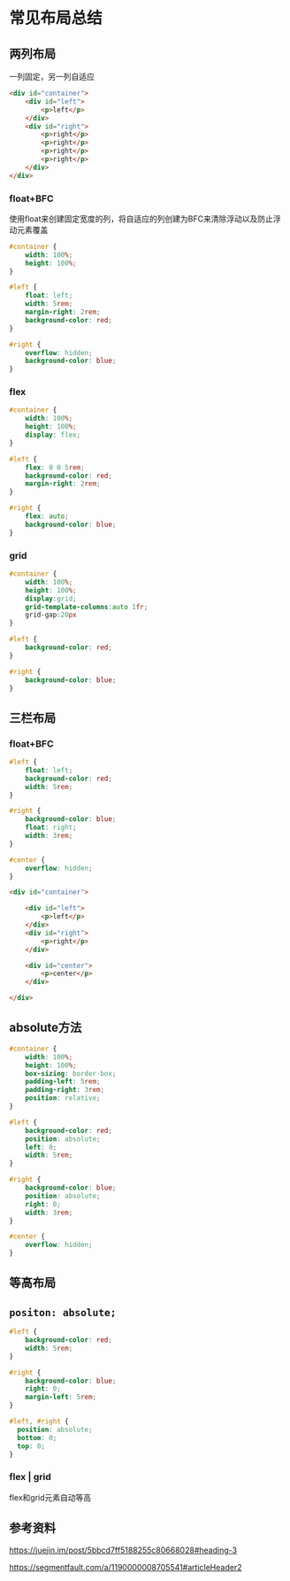 # 常见布局总结

## 两列布局

一列固定，另一列自适应

```html
<div id="container">
    <div id="left">
        <p>left</p>
    </div>
    <div id="right">
        <p>right</p>
        <p>right</p>
        <p>right</p>
        <p>right</p>
    </div>
</div>
```

### float+BFC

使用float来创建固定宽度的列，将自适应的列创建为BFC来清除浮动以及防止浮动元素覆盖

```css
#container {
    width: 100%;
    height: 100%;
}

#left {
    float: left;
    width: 5rem;
    margin-right: 2rem;
    background-color: red;
}

#right {
    overflow: hidden;
    background-color: blue;
}
```

### flex

```css
#container {
    width: 100%;
    height: 100%;
    display: flex;
}

#left {
    flex: 0 0 5rem;
    background-color: red;
    margin-right: 2rem;
}

#right {
    flex: auto;
    background-color: blue;
}
```

### grid

```css
#container {
    width: 100%;
    height: 100%;
    display:grid;
    grid-template-columns:auto 1fr;
    grid-gap:20px
}

#left {
    background-color: red;
}

#right {
    background-color: blue;
}
```

## 三栏布局

### float+BFC

```css
#left {
    float: left;
    background-color: red;
    width: 5rem;
}

#right {
    background-color: blue;
    float: right;
    width: 3rem;
}

#center {
    overflow: hidden;
}
```

```html
<div id="container">

    <div id="left">
        <p>left</p>
    </div>
    <div id="right">
        <p>right</p>
    </div>

    <div id="center">
        <p>center</p>
    </div>

</div>
```

## absolute方法

```css
#container {
    width: 100%;
    height: 100%;
    box-sizing: border-box;
    padding-left: 5rem;
    padding-right: 3rem;
    position: relative;
}

#left {
    background-color: red;
    position: absolute;
    left: 0;
    width: 5rem;
}

#right {
    background-color: blue;
    position: absolute;
    right: 0;
    width: 3rem;
}

#center {
    overflow: hidden;
}

```

## 等高布局

## `positon: absolute;`

```css
#left {
    background-color: red;
    width: 5rem;
}

#right {
    background-color: blue;
    right: 0;
    margin-left: 5rem;
}

#left, #right {
  position: absolute;
  bottom: 0;
  top: 0;
}
```
### flex | grid

flex和grid元素自动等高

## 参考资料

<https://juejin.im/post/5bbcd7ff5188255c80668028#heading-3>

https://segmentfault.com/a/1190000008705541#articleHeader2